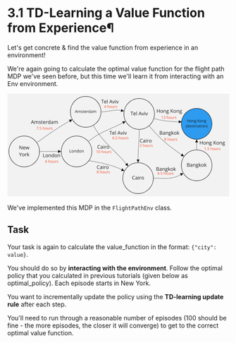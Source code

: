 # 3.1 TD-Learning a Value Function from Experience¶
Let's get concrete & find the value function from experience in an environment!

We're again going to calculate the optimal value function for the flight path MDP we've seen before, but this time we'll learn it from interacting with an Env environment.

![](./images/3.png)

We've implemented this MDP in the `FlightPathEnv` class.


## Task

Your task is again to calculate the value_function in the format: `{"city": value}`.

You should do so by **interacting with the environment**. Follow the optimal policy that you calculated in previous tutorials (given below as optimal_policy). Each episode starts in New York.

You want to incrementally update the policy using the **TD-learning update rule** after each step.

You'll need to run through a reasonable number of episodes (100 should be fine - the more episodes, the closer it will converge) to get to the correct optimal value function.